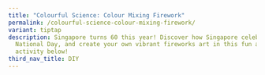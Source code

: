 ```yaml
---
title: "Colourful Science: Colour Mixing Firework"
permalink: /colourful-science-colour-mixing-firework/
variant: tiptap
description: Singapore turns 60 this year! Discover how Singapore celebrates
  National Day, and create your own vibrant fireworks art in this fun and simple
  activity below!
third_nav_title: DIY
---
```

